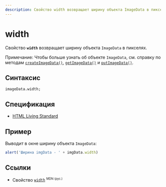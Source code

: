 ```yaml
---
description: Свойство width возвращает ширину объекта ImageData в пикселях
---
```


# width

Свойство **`width`** возвращает ширину объекта `ImageData` в пикселях.

Примечание: Чтобы больше узнать об объекте `ImageData`, см. справку по методам [`createImageData()`](createimagedata.md), [`getImageData()`](getimagedata.md) и [`putImageData()`](putimagedata.md).

## Синтаксис

```
imageData.width;
```

## Спецификация

- [HTML Living Standard](https://html.spec.whatwg.org/multipage/canvas.html#dom-imagedata-width)

## Пример

Выводит в окне ширину объекта `ImageData`:

```js
alert('Ширина imgData - ' + imgData.width)
```

## Ссылки

- Свойство [`width`](https://developer.mozilla.org/en-US/docs/Web/API/ImageData/width) <sup><small>MDN (рус.)</small></sup>
